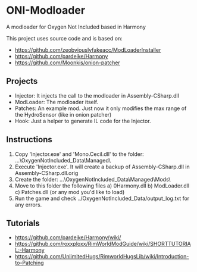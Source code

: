 # ONI-Modloader
A modloader for Oxygen Not Included based in Harmony

This project uses source code and is based on:
* https://github.com/zeobviouslyfakeacc/ModLoaderInstaller
* https://github.com/pardeike/Harmony
* https://github.com/Moonkis/onion-patcher


Projects
--------
* Injector: It injects the call to the modloader in Assembly-CSharp.dll
* ModLoader: The modloader itself.
* Patches: An example mod. Just now it only modifies the max range of the HydroSensor (like in onion patcher)
* Hook: Just a helper to generate IL code for the Injector.

Instructions
------------
1. Copy 'Injector.exe' and 'Mono.Cecil.dll' to the folder: ...\OxygenNotIncluded_Data\Managed\
2. Execute 'Injector.exe'. It will create a backup of Assembly-CSharp.dll in Assembly-CSharp.dll.orig
3. Create the folder: ...\OxygenNotIncluded_Data\Managed\Mods\
4. Move to this folder the following files
   a) 0Harmony.dll
   b) ModLoader.dll
   c) Patches.dll (or any mod you'd like to load)
5. Run the game and check ../OxygenNotIncluded_Data/output_log.txt for any errors.

Tutorials
---------
* https://github.com/pardeike/Harmony/wiki/
* https://github.com/roxxploxx/RimWorldModGuide/wiki/SHORTTUTORIAL:-Harmony
* https://github.com/UnlimitedHugs/RimworldHugsLib/wiki/Introduction-to-Patching

